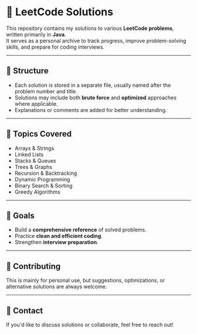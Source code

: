 # 🚀 LeetCode Solutions

This repository contains my solutions to various **LeetCode problems**, written primarily in **Java**.  
It serves as a personal archive to track progress, improve problem-solving skills, and prepare for coding interviews.

---

## 📂 Structure
- Each solution is stored in a separate file, usually named after the problem number and title.  
- Solutions may include both **brute force** and **optimized** approaches where applicable.  
- Explanations or comments are added for better understanding.

---

## 📌 Topics Covered
- Arrays & Strings  
- Linked Lists  
- Stacks & Queues  
- Trees & Graphs  
- Recursion & Backtracking  
- Dynamic Programming  
- Binary Search & Sorting  
- Greedy Algorithms  

---

## 🎯 Goals
- Build a **comprehensive reference** of solved problems.  
- Practice **clean and efficient coding**.  
- Strengthen **interview preparation**.  

---

## 🤝 Contributing
This is mainly for personal use, but suggestions, optimizations, or alternative solutions are always welcome.  

---

## 📧 Contact
If you'd like to discuss solutions or collaborate, feel free to reach out!
